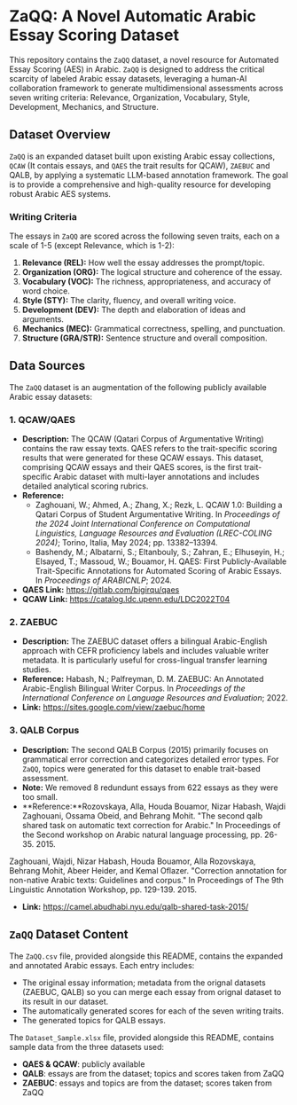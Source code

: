 # ZaQQ: A Novel Automatic Arabic Essay Scoring Dataset

This repository contains the `ZaQQ` dataset, a novel resource for Automated Essay Scoring (AES) in Arabic. `ZaQQ` is designed to address the critical scarcity of labeled Arabic essay datasets, leveraging a human-AI collaboration framework to generate multidimensional assessments across seven writing criteria: Relevance, Organization, Vocabulary, Style, Development, Mechanics, and Structure.

## Dataset Overview

`ZaQQ` is an expanded dataset built upon existing Arabic essay collections, `QCAW` (It contais essays, and `QAES` the trait results for QCAW), `ZAEBUC` and QALB, by applying a systematic LLM-based annotation framework. The goal is to provide a comprehensive and high-quality resource for developing robust Arabic AES systems.

### Writing Criteria

The essays in `ZaQQ` are scored across the following seven traits, each on a scale of 1-5 (except Relevance, which is 1-2):

1.  **Relevance (REL):** How well the essay addresses the prompt/topic.
2.  **Organization (ORG):** The logical structure and coherence of the essay.
3.  **Vocabulary (VOC):** The richness, appropriateness, and accuracy of word choice.
4.  **Style (STY):** The clarity, fluency, and overall writing voice.
5.  **Development (DEV):** The depth and elaboration of ideas and arguments.
6.  **Mechanics (MEC):** Grammatical correctness, spelling, and punctuation.
7.  **Structure (GRA/STR):** Sentence structure and overall composition.

## Data Sources

The `ZaQQ` dataset is an augmentation of the following publicly available Arabic essay datasets:

### 1. QCAW/QAES

* **Description:** The QCAW (Qatari Corpus of Argumentative Writing) contains the raw essay texts. QAES refers to the trait-specific scoring results that were generated for these QCAW essays. This dataset, comprising QCAW essays and their QAES scores, is the first trait-specific Arabic dataset with multi-layer annotations and includes detailed analytical scoring rubrics.
* **Reference:**
    * Zaghouani, W.; Ahmed, A.; Zhang, X.; Rezk, L. QCAW 1.0: Building a Qatari Corpus of Student Argumentative Writing. In *Proceedings of the 2024 Joint International Conference on Computational Linguistics, Language Resources and Evaluation (LREC-COLING 2024)*; Torino, Italia, May 2024; pp. 13382–13394.
    * Bashendy, M.; Albatarni, S.; Eltanbouly, S.; Zahran, E.; Elhuseyin, H.; Elsayed, T.; Massoud, W.; Bouamor, H. QAES: First Publicly-Available Trait-Specific Annotations for Automated Scoring of Arabic Essays. In *Proceedings of ARABICNLP*; 2024.
* **QAES Link:** https://gitlab.com/bigirqu/qaes
* **QCAW Link:** https://catalog.ldc.upenn.edu/LDC2022T04

### 2. ZAEBUC

* **Description:** The ZAEBUC dataset offers a bilingual Arabic-English approach with CEFR proficiency labels and includes valuable writer metadata. It is particularly useful for cross-lingual transfer learning studies.
* **Reference:** Habash, N.; Palfreyman, D. M. ZAEBUC: An Annotated Arabic-English Bilingual Writer Corpus. In *Proceedings of the International Conference on Language Resources and Evaluation*; 2022.
* **Link:** https://sites.google.com/view/zaebuc/home

### 3. QALB Corpus

* **Description:** The second QALB Corpus (2015) primarily focuses on grammatical error correction and categorizes detailed error types. For `ZaQQ`, topics were generated for this dataset to enable trait-based assessment.
* **Note:** We removed 8 redundunt essays from 622 essays as they were too small.
* **Reference:**Rozovskaya, Alla, Houda Bouamor, Nizar Habash, Wajdi Zaghouani, Ossama Obeid, and Behrang Mohit. "The second qalb shared task on automatic text correction for Arabic." In Proceedings of the Second workshop on Arabic natural language processing, pp. 26-35. 2015.

Zaghouani, Wajdi, Nizar Habash, Houda Bouamor, Alla Rozovskaya, Behrang Mohit, Abeer Heider, and Kemal Oflazer. "Correction annotation for non-native Arabic texts: Guidelines and corpus." In Proceedings of The 9th Linguistic Annotation Workshop, pp. 129-139. 2015.
* **Link:** https://camel.abudhabi.nyu.edu/qalb-shared-task-2015/

## `ZaQQ` Dataset Content

The `ZaQQ.csv` file, provided alongside this README, contains the expanded and annotated Arabic essays. Each entry includes:

* The original essay information; metadata from the orignal datasets (ZAEBUC, QALB) so you can merge each essay from orignal dataset to its result in our dataset.
* The automatically generated scores for each of the seven writing traits.
* The generated topics for QALB essays.

The `Dataset_Sample.xlsx` file, provided alongside this README, contains sample data from the three datasets used:

* **QAES & QCAW**: publicly available  
* **QALB**: essays are from the dataset; topics and scores taken from ZaQQ  
* **ZAEBUC**: essays and topics are from the dataset; scores taken from ZaQQ
